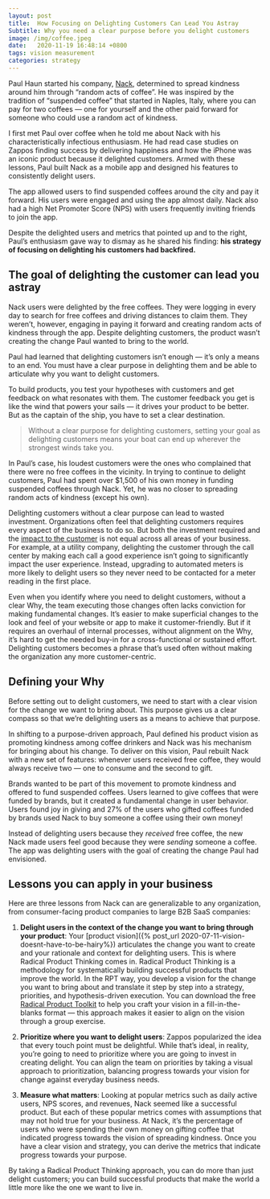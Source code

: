 ```yaml
---
layout: post
title:  How Focusing on Delighting Customers Can Lead You Astray
Subtitle: Why you need a clear purpose before you delight customers
image: /img/coffee.jpeg
date:   2020-11-19 16:48:14 +0800
tags: vision measurement
categories: strategy
---
```


Paul Haun started his company, [Nack](https://getnack.com/), determined to spread kindness around him through “random acts of coffee”. He was inspired by the tradition of “suspended coffee” that started in Naples, Italy, where you can pay for two coffees — one for yourself and the other paid forward for someone who could use a random act of kindness.

I first met Paul over coffee when he told me about Nack with his characteristically infectious enthusiasm. He had read case studies on Zappos finding success by delivering happiness and how the iPhone was an iconic product because it delighted customers. Armed with these lessons, Paul built Nack as a mobile app and designed his features to consistently delight users.

The app allowed users to find suspended coffees around the city and pay it forward. His users were engaged and using the app almost daily. Nack also had a high Net Promoter Score (NPS) with users frequently inviting friends to join the app.

Despite the delighted users and metrics that pointed up and to the right, Paul’s enthusiasm gave way to dismay as he shared his finding: **his strategy of focusing on delighting his customers had backfired.**

## The goal of delighting the customer can lead you astray

Nack users were delighted by the free coffees. They were logging in every day to search for free coffees and driving distances to claim them. They weren’t, however, engaging in paying it forward and creating random acts of kindness through the app. Despite delighting customers, the product wasn’t creating the change Paul wanted to bring to the world.

Paul had learned that delighting customers isn’t enough — it’s only a means to an end. You must have a clear purpose in delighting them and be able to articulate why you want to delight customers.

To build products, you test your hypotheses with customers and get feedback on what resonates with them. The customer feedback you get is like the wind that powers your sails — it drives your product to be better. But as the captain of the ship, you have to set a clear destination.

>Without a clear purpose for delighting customers, setting your goal as delighting customers means your boat can end up wherever the strongest winds take you.

In Paul’s case, his loudest customers were the ones who complained that there were no free coffees in the vicinity. In trying to continue to delight customers, Paul had spent over $1,500 of his own money in funding suspended coffees through Nack. Yet, he was no closer to spreading random acts of kindness (except his own).

Delighting customers without a clear purpose can lead to wasted investment. Organizations often feel that delighting customers requires every aspect of the business to do so. But both the investment required and the [impact to the customer](https://hbr.org/2010/07/stop-trying-to-delight-your-customers) is not equal across all areas of your business. For example, at a utility company, delighting the customer through the call center by making each call a good experience isn’t going to significantly impact the user experience. Instead, upgrading to automated meters is more likely to delight users so they never need to be contacted for a meter reading in the first place.

Even when you identify where you need to delight customers, without a clear Why, the team executing those changes often lacks conviction for making fundamental changes. It’s easier to make superficial changes to the look and feel of your website or app to make it customer-friendly. But if it requires an overhaul of internal processes, without alignment on the Why, it’s hard to get the needed buy-in for a cross-functional or sustained effort. Delighting customers becomes a phrase that’s used often without making the organization any more customer-centric.

## Defining your Why
Before setting out to delight customers, we need to start with a clear vision for the change we want to bring about. This purpose gives us a clear compass so that we’re delighting users as a means to achieve that purpose.

In shifting to a purpose-driven approach, Paul defined his product vision as promoting kindness among coffee drinkers and Nack was his mechanism for bringing about his change. To deliver on this vision, Paul rebuilt Nack with a new set of features: whenever users received free coffee, they would always receive two — one to consume and the second to gift.

Brands wanted to be part of this movement to promote kindness and offered to fund suspended coffees. Users learned to give coffees that were funded by brands, but it created a fundamental change in user behavior. Users found joy in giving and 27% of the users who gifted coffees funded by brands used Nack to buy someone a coffee using their own money!

Instead of delighting users because they _received_ free coffee, the new Nack made users feel good because they were _sending_ someone a coffee. The app was delighting users with the goal of creating the change Paul had envisioned.

## Lessons you can apply in your business
Here are three lessons from Nack can are generalizable to any organization, from consumer-facing product companies to large B2B SaaS companies:

1. **Delight users in the context of the change you want to bring through your product**: Your [product vision]({% post_url 2020-07-11-vision-doesnt-have-to-be-hairy%}) articulates the change you want to create and your rationale and context for delighting users. This is where Radical Product Thinking comes in. Radical Product Thinking is a methodology for systematically building successful products that improve the world. In the RPT way, you develop a vision for the change you want to bring about and translate it step by step into a strategy, priorities, and hypothesis-driven execution. You can download the free [Radical Product Toolkit](https://www.radicalproduct.com/toolkit) to help you craft your vision in a fill-in-the-blanks format — this approach makes it easier to align on the vision through a group exercise.

2. **Prioritize where you want to delight users**: Zappos popularized the idea that every touch point must be delightful. While that’s ideal, in reality, you’re going to need to prioritize where you are going to invest in creating delight. You can align the team on priorities by taking a visual approach to prioritization, balancing progress towards your vision for change against everyday business needs.

3. **Measure what matters**: Looking at popular metrics such as daily active users, NPS scores, and revenues, Nack seemed like a successful product. But each of these popular metrics comes with assumptions that may not hold true for your business. At Nack, it’s the percentage of users who were spending their own money on gifting coffee that indicated progress towards the vision of spreading kindness. Once you have a clear vision and strategy, you can derive the metrics that indicate progress towards your purpose.

By taking a Radical Product Thinking approach, you can do more than just delight customers; you can build successful products that make the world a little more like the one we want to live in.
